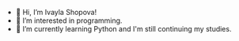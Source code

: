 - 👋 Hi, I’m Ivayla Shopova!
- 👀 I’m interested in programming.
- 🌱 I’m currently learning Python and I'm still continuing my studies.

<!---
Ivayla-Shopova/Ivayla-Shopova is a ✨ special ✨ repository because its `README.md` (this file) appears on your GitHub profile.
You can click the Preview link to take a look at your changes.
--->
